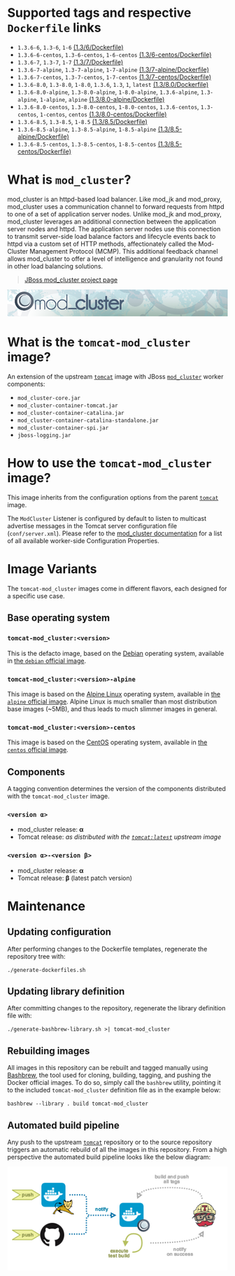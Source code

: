 # Supported tags and respective `Dockerfile` links

* `1.3.6-6`, `1.3-6`, `1-6` [(1.3/6/Dockerfile)](https://github.com/antoineco/tomcat-mod_cluster/blob/8512ec306fa36f77b95ebddd9416e997c784d02e/1.3/6/Dockerfile)
* `1.3.6-6-centos`, `1.3-6-centos`, `1-6-centos` [(1.3/6-centos/Dockerfile)](https://github.com/antoineco/tomcat-mod_cluster/blob/8512ec306fa36f77b95ebddd9416e997c784d02e/1.3/6-centos/Dockerfile)
* `1.3.6-7`, `1.3-7`, `1-7` [(1.3/7/Dockerfile)](https://github.com/antoineco/tomcat-mod_cluster/blob/8512ec306fa36f77b95ebddd9416e997c784d02e/1.3/7/Dockerfile)
* `1.3.6-7-alpine`, `1.3-7-alpine`, `1-7-alpine` [(1.3/7-alpine/Dockerfile)](https://github.com/antoineco/tomcat-mod_cluster/blob/8512ec306fa36f77b95ebddd9416e997c784d02e/1.3/7-alpine/Dockerfile)
* `1.3.6-7-centos`, `1.3-7-centos`, `1-7-centos` [(1.3/7-centos/Dockerfile)](https://github.com/antoineco/tomcat-mod_cluster/blob/8512ec306fa36f77b95ebddd9416e997c784d02e/1.3/7-centos/Dockerfile)
* `1.3.6-8.0`, `1.3-8.0`, `1-8.0`, `1.3.6`, `1.3`, `1`, `latest` [(1.3/8.0/Dockerfile)](https://github.com/antoineco/tomcat-mod_cluster/blob/8512ec306fa36f77b95ebddd9416e997c784d02e/1.3/8.0/Dockerfile)
* `1.3.6-8.0-alpine`, `1.3-8.0-alpine`, `1-8.0-alpine`, `1.3.6-alpine`, `1.3-alpine`, `1-alpine`, `alpine` [(1.3/8.0-alpine/Dockerfile)](https://github.com/antoineco/tomcat-mod_cluster/blob/8512ec306fa36f77b95ebddd9416e997c784d02e/1.3/8.0-alpine/Dockerfile)
* `1.3.6-8.0-centos`, `1.3-8.0-centos`, `1-8.0-centos`, `1.3.6-centos`, `1.3-centos`, `1-centos`, `centos` [(1.3/8.0-centos/Dockerfile)](https://github.com/antoineco/tomcat-mod_cluster/blob/8512ec306fa36f77b95ebddd9416e997c784d02e/1.3/8.0-centos/Dockerfile)
* `1.3.6-8.5`, `1.3-8.5`, `1-8.5` [(1.3/8.5/Dockerfile)](https://github.com/antoineco/tomcat-mod_cluster/blob/8512ec306fa36f77b95ebddd9416e997c784d02e/1.3/8.5/Dockerfile)
* `1.3.6-8.5-alpine`, `1.3-8.5-alpine`, `1-8.5-alpine` [(1.3/8.5-alpine/Dockerfile)](https://github.com/antoineco/tomcat-mod_cluster/blob/8512ec306fa36f77b95ebddd9416e997c784d02e/1.3/8.5-alpine/Dockerfile)
* `1.3.6-8.5-centos`, `1.3-8.5-centos`, `1-8.5-centos` [(1.3/8.5-centos/Dockerfile)](https://github.com/antoineco/tomcat-mod_cluster/blob/8512ec306fa36f77b95ebddd9416e997c784d02e/1.3/8.5-centos/Dockerfile)

# What is `mod_cluster`?

mod_cluster is an httpd-based load balancer. Like mod_jk and mod_proxy, mod_cluster uses a communication channel to forward requests from httpd to one of a set of application server nodes. Unlike mod_jk and mod_proxy, mod_cluster leverages an additional connection between the application server nodes and httpd. The application server nodes use this connection to transmit server-side load balance factors and lifecycle events back to httpd via a custom set of HTTP methods, affectionately called the Mod-Cluster Management Protocol (MCMP). This additional feedback channel allows mod_cluster to offer a level of intelligence and granularity not found in other load balancing solutions.

> [JBoss mod_cluster project page][mod_cluster]

![JBoss mod_cluster][banner]

# What is the `tomcat-mod_cluster` image?

An extension of the upstream [`tomcat`][docker-tomcat] image with JBoss [`mod_cluster`][mod_cluster] worker components:
* `mod_cluster-core.jar`
* `mod_cluster-container-tomcat.jar`
* `mod_cluster-container-catalina.jar`
* `mod_cluster-container-catalina-standalone.jar`
* `mod_cluster-container-spi.jar`
* `jboss-logging.jar`

# How to use the `tomcat-mod_cluster` image?

This image inherits from the configuration options from the parent [`tomcat`][docker-tomcat] image.

The `ModCluster` Listener is configured by default to listen to multicast advertise messages in the Tomcat server configuration file (`conf/server.xml`). Please refer to the [mod_cluster documentation][mod_cluster-tc-conf] for a list of all available worker-side Configuration Properties.

# Image Variants

The `tomcat-mod_cluster` images come in different flavors, each designed for a specific use case.

## Base operating system

### `tomcat-mod_cluster:<version>`

This is the defacto image, based on the [Debian](http://debian.org) operating system, available in [the `debian` official image](https://hub.docker.com/_/debian).

### `tomcat-mod_cluster:<version>-alpine`

This image is based on the [Alpine Linux](http://alpinelinux.org) operating system, available in [the `alpine` official image](https://hub.docker.com/_/alpine). Alpine Linux is much smaller than most distribution base images (~5MB), and thus leads to much slimmer images in general.

### `tomcat-mod_cluster:<version>-centos`

This image is based on the [CentOS](https://www.centos.org/) operating system, available in [the `centos` official image][docker-centos].

## Components

A tagging convention determines the version of the components distributed with the `tomcat-mod_cluster` image.

### `<version α>`

* mod_cluster release: **α**
* Tomcat release: *as distributed with the [`tomcat:latest`][docker-tomcat] upstream image*

### `<version α>-<version β>`

* mod_cluster release: **α**
* Tomcat release: **β** (latest patch version)

# Maintenance

## Updating configuration

After performing changes to the Dockerfile templates, regenerate the repository tree with:

```
./generate-dockerfiles.sh
```

## Updating library definition

After committing changes to the repository, regenerate the library definition file with:

```
./generate-bashbrew-library.sh >| tomcat-mod_cluster
```

## Rebuilding images

All images in this repository can be rebuilt and tagged manually using [Bashbrew][bashbrew], the tool used for cloning, building, tagging, and pushing the Docker official images. To do so, simply call the `bashbrew` utility, pointing it to the included `tomcat-mod_cluster` definition file as in the example below:

```
bashbrew --library . build tomcat-mod_cluster
```

## Automated build pipeline

Any push to the upstream [`tomcat`][docker-tomcat] repository or to the source repository triggers an automatic rebuild of all the images in this repository. From a high perspective the automated build pipeline looks like the below diagram:

![Automated build pipeline][pipeline]


[banner]: https://raw.githubusercontent.com/antoineco/tomcat-mod_cluster/master/modcluster_banner_r1v2.png
[docker-tomcat]: https://hub.docker.com/_/tomcat/
[docker-centos]: https://hub.docker.com/_/centos/
[mod_cluster]: http://modcluster.io/
[mod_cluster-tc-conf]: http://modcluster.io/documentation/#worker-side-configuration-properties
[bashbrew]: https://github.com/docker-library/official-images/blob/master/bashbrew/README.md
[pipeline]: https://raw.githubusercontent.com/antoineco/tomcat-mod_cluster/master/build_pipeline.png

